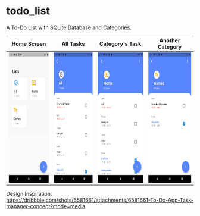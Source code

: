 # todo_list

A To-Do List with SQLite Database and Categories.

|  Home Screen  |  All Tasks  |  Category's Task  |  Another Category  |
|---|---|---|---|
|  <img height=350 src="images/Home_Screen.png">  |  <img height=350 src="images/All_Cat.png">  |  <img height=350 src="images/Specific_Cat.png">  |  <img height=350 src="images/Specific_Cat2.png">  |


Design Inspiration: https://dribbble.com/shots/6581661/attachments/6581661-To-Do-App-Task-manager-concept?mode=media
